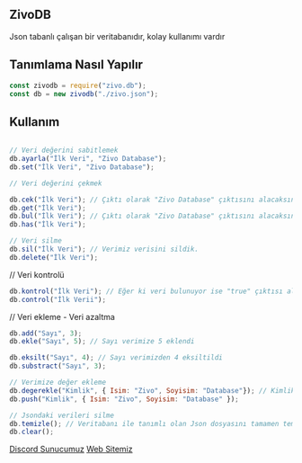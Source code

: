 ## ZivoDB 
Json tabanlı çalışan bir veritabanıdır, kolay kullanımı vardır
 
## Tanımlama Nasıl Yapılır
```js
const zivodb = require("zivo.db");
const db = new zivodb("./zivo.json");
```


## Kullanım
```js

// Veri değerini sabitlemek
db.ayarla("İlk Veri", "Zivo Database"); 
db.set("İlk Veri", "Zivo Database");
```
```js
// Veri değerini çekmek

db.cek("İlk Veri"); // Çıktı olarak "Zivo Database" çıktısını alacaksınız.
db.get("İlk Veri");
db.bul("İlk Veri"); // Çıktı olarak "Zivo Database" çıktısını alacaksınız.
db.has("İlk Veri");
```

```js
// Veri silme
db.sil("İlk Veri"); // Verimiz verisini sildik.
db.delete("İlk Veri");
```
// Veri kontrolü
```js
db.kontrol("İlk Veri"); // Eğer ki veri bulunuyor ise "true" çıktısı alırsınız, eğer ki veri bulunmuyorsa "false" çıktısını alırsınız. 
db.control("İlk Verii");
```
// Veri ekleme - Veri azaltma
```js
db.add("Sayı", 3);
db.ekle("Sayı", 5); // Sayı verimize 5 eklendi
```
```js
db.eksilt("Sayı", 4); // Sayı verimizden 4 eksiltildi
db.substract("Sayı", 3);
```
```js
// Verimize değer ekleme
db.degerekle("Kimlik", { Isim: "Zivo", Soyisim: "Database"}); // Kimlik verisine isim ve soyisim değerlerini ekledik.
db.push("Kimlik", { Isim: "Zivo", Soyisim: "Database" });
```
```js
// Jsondaki verileri silme 
db.temizle(); // Veritabanı ile tanımlı olan Json dosyasını tamamen temizledik.
db.clear();
```

[Discord Sunucumuz](https://discord.gg/UwPZm6p4rH)
[Web Sitemiz](https://zivocodes.tk)